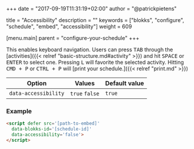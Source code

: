 +++
date            = "2017-09-19T11:31:19+02:00"
author          = "@patrickpietens"

title           = "Accessibility"
description     = ""
keywords        = ["blokks", "configure", "schedule", "embed", "accessibility"]
weight          = 609

[menu.main]
parent          = "configure-your-schedule"
+++

This enables keyboard navigation. Users can press <kbd>TAB</kbd> through the [activities]({{< relref "basic-structure.md#activity" >}}) and hit <kbd>SPACE</kbd> or <kbd>ENTER</kbd> to select one. Pressing <kbd>L</kbd> will favorite the selected activity. Hitting <kbd>CMD + P</kbd> or <kbd>CTRL + P</kbd> will [print your schedule.]({{< relref "print.md" >}})

| Option | Values | Default value |
|--------|--------|---------------|
| `data-accessibility` | `true` `false` | `true` |

### Example

```html
<script	defer src='[path-to-embed]'
  data-blokks-id='[schedule-id]'
  data-accessibility='false'>
</script>
```
